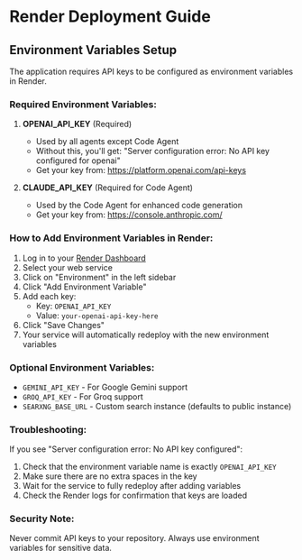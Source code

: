 # Render Deployment Guide

## Environment Variables Setup

The application requires API keys to be configured as environment variables in Render.

### Required Environment Variables:

1. **OPENAI_API_KEY** (Required)
   - Used by all agents except Code Agent
   - Without this, you'll get: "Server configuration error: No API key configured for openai"
   - Get your key from: https://platform.openai.com/api-keys

2. **CLAUDE_API_KEY** (Required for Code Agent)
   - Used by the Code Agent for enhanced code generation
   - Get your key from: https://console.anthropic.com/

### How to Add Environment Variables in Render:

1. Log in to your [Render Dashboard](https://dashboard.render.com/)
2. Select your web service
3. Click on "Environment" in the left sidebar
4. Click "Add Environment Variable"
5. Add each key:
   - Key: `OPENAI_API_KEY`
   - Value: `your-openai-api-key-here`
6. Click "Save Changes"
7. Your service will automatically redeploy with the new environment variables

### Optional Environment Variables:

- `GEMINI_API_KEY` - For Google Gemini support
- `GROQ_API_KEY` - For Groq support
- `SEARXNG_BASE_URL` - Custom search instance (defaults to public instance)

### Troubleshooting:

If you see "Server configuration error: No API key configured":
1. Check that the environment variable name is exactly `OPENAI_API_KEY`
2. Make sure there are no extra spaces in the key
3. Wait for the service to fully redeploy after adding variables
4. Check the Render logs for confirmation that keys are loaded

### Security Note:

Never commit API keys to your repository. Always use environment variables for sensitive data.